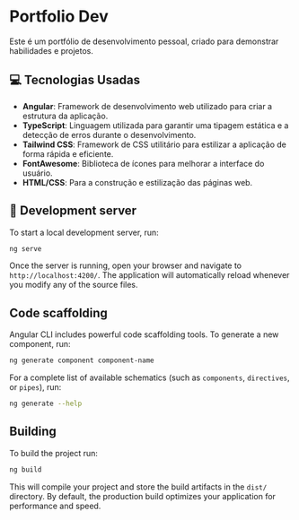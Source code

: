 # Portfolio Dev

Este é um portfólio de desenvolvimento pessoal, criado para demonstrar habilidades e projetos.

## 💻 Tecnologias Usadas

- **Angular**: Framework de desenvolvimento web utilizado para criar a estrutura da aplicação.
- **TypeScript**: Linguagem utilizada para garantir uma tipagem estática e a detecção de erros durante o desenvolvimento.
- **Tailwind CSS**: Framework de CSS utilitário para estilizar a aplicação de forma rápida e eficiente.
- **FontAwesome**: Biblioteca de ícones para melhorar a interface do usuário.
- **HTML/CSS**: Para a construção e estilização das páginas web.

## 🚀 Development server

To start a local development server, run:

```bash
ng serve
```

Once the server is running, open your browser and navigate to `http://localhost:4200/`. The application will automatically reload whenever you modify any of the source files.

## Code scaffolding

Angular CLI includes powerful code scaffolding tools. To generate a new component, run:

```bash
ng generate component component-name
```

For a complete list of available schematics (such as `components`, `directives`, or `pipes`), run:

```bash
ng generate --help
```

## Building

To build the project run:

```bash
ng build
```

This will compile your project and store the build artifacts in the `dist/` directory. By default, the production build optimizes your application for performance and speed.
